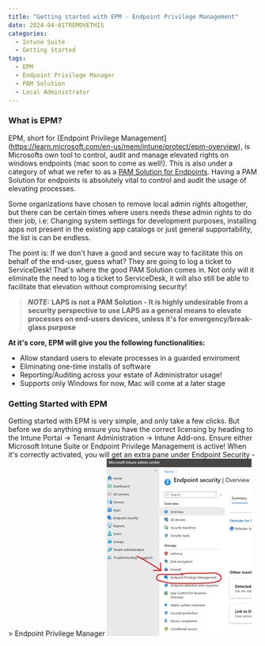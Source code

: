 ```yaml
---
title: "Getting started with EPM - Endpoint Privilege Management"
date: 2024-04-01TREMOVETHIS
categories:
  - Intune Suite
  - Getting Started
tags:
  - EPM
  - Endpoint Privilege Manager
  - PAM Solution
  - Local Administrator
---
```


### What is EPM?
EPM, short for {Endpoint Privilege Management](https://learn.microsoft.com/en-us/mem/intune/protect/epm-overview), is Microsofts own tool to control, audit and manage elevated rights on windows endpoints (mac soon to come as well!). This is also under a category of what we refer to as a [PAM Solution for Endpoints](https://www.microsoft.com/en/security/business/security-101/what-is-privileged-access-management-pam#:~:text=Privileged%20access%20management%20(PAM)%20is,privileged%20access%20to%20critical%20resources). Having a PAM Solution for endpoints is absolutely vital to control and audit the usage of elevating processes.

Some organizations have chosen to remove local admin rights altogether, but there can be certain times where users needs these admin rights to do their job, i.e: Changing system settings for development purposes, installing apps not present in the existing app catalogs or just general supportability, the list is can be endless. 

The point is: If we don't have a good and secure way to facilitate this on behalf of the end-user, guess what? They are going to log a ticket to ServiceDesk! That's where the good PAM Solution comes in. Not only will it eliminate the need to log a ticket to ServiceDesk, it will also still be able to facilitate that elevation without compromising security!

> **_NOTE:_** **LAPS is not a PAM Solution - It is highly undesirable from a security perspective to use LAPS as a general means to elevate processes on end-users devices, unless it's for emergency/break-glass purpose**


**At it's core, EPM will give you the following functionalities:**
- Allow standard users to elevate processes in a guarded enviroment
- Eliminating one-time installs of software
- Reporting/Auditing across your estate of Administrator usage!
- Supports only Windows for now, Mac will come at a later stage

### Getting Started with EPM
Getting started with EPM is very simple, and only take a few clicks. But before we do anything ensure you have the correct licensing by heading to the Intune Portal -> Tenant Administration -> Intune Add-ons. Ensure either Microsoft Intune Suite or Endpoint Privilege Management is active! When it's correctly activated, you will get an extra pane under Endpoint Security -> Endpoint Privilege Manager
![EPM](/_posts/Images/2024-04-01-GettingStarted-With-EPM/EPM-Button_Small.png?raw=true "EPM Button in Intune")


